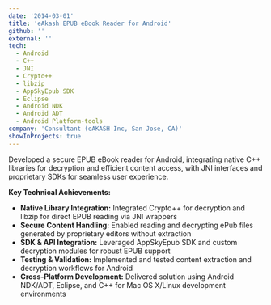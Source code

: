 ```yaml
---
date: '2014-03-01'
title: 'eAkash EPUB eBook Reader for Android'
github: ''
external: ''
tech:
  - Android
  - C++
  - JNI
  - Crypto++
  - libzip
  - AppSkyEpub SDK
  - Eclipse
  - Android NDK
  - Android ADT
  - Android Platform-tools
company: 'Consultant (eAKASH Inc, San Jose, CA)'
showInProjects: true
---
```


Developed a secure EPUB eBook reader for Android, integrating native C++ libraries for decryption and efficient content access, with JNI interfaces and proprietary SDKs for seamless user experience.

**Key Technical Achievements:**

- **Native Library Integration:** Integrated Crypto++ for decryption and libzip for direct EPUB reading via JNI wrappers
- **Secure Content Handling:** Enabled reading and decrypting ePub files generated by proprietary editors without extraction
- **SDK & API Integration:** Leveraged AppSkyEpub SDK and custom decryption modules for robust EPUB support
- **Testing & Validation:** Implemented and tested content extraction and decryption workflows for Android
- **Cross-Platform Development:** Delivered solution using Android NDK/ADT, Eclipse, and C++ for Mac OS X/Linux development environments
